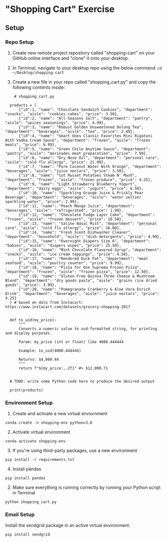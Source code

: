 # "Shopping Cart" Exercise

## Setup 
### Repo Setup
1. Create new remote project repository called "shopping-cart" on your GitHub online interface and "clone" it onto your desktop. 

2. In Terminal, navigate to your desktop repo using the below command: 
    ```cd ~/Desktop/shopping-cart```
    
3. Create a new file in your repo called "shopping_cart.py" and copy the following contents inside:
``` 
    # shopping_cart.py

  products = [
      {"id":1, "name": "Chocolate Sandwich Cookies", "department": "snacks", "aisle": "cookies cakes", "price": 3.50},
      {"id":2, "name": "All-Seasons Salt", "department": "pantry", "aisle": "spices seasonings", "price": 4.99},
      {"id":3, "name": "Robust Golden Unsweetened Oolong Tea", "department": "beverages", "aisle": "tea", "price": 2.49},
      {"id":4, "name": "Smart Ones Classic Favorites Mini Rigatoni With Vodka Cream Sauce", "department": "frozen", "aisle": "frozen meals", "price": 6.99},
      {"id":5, "name": "Green Chile Anytime Sauce", "department": "pantry", "aisle": "marinades meat preparation", "price": 7.99},
      {"id":6, "name": "Dry Nose Oil", "department": "personal care", "aisle": "cold flu allergy", "price": 21.99},
      {"id":7, "name": "Pure Coconut Water With Orange", "department": "beverages", "aisle": "juice nectars", "price": 3.50},
      {"id":8, "name": "Cut Russet Potatoes Steam N' Mash", "department": "frozen", "aisle": "frozen produce", "price": 4.25},
      {"id":9, "name": "Light Strawberry Blueberry Yogurt", "department": "dairy eggs", "aisle": "yogurt", "price": 6.50},
      {"id":10, "name": "Sparkling Orange Juice & Prickly Pear Beverage", "department": "beverages", "aisle": "water seltzer sparkling water", "price": 2.99},
      {"id":11, "name": "Peach Mango Juice", "department": "beverages", "aisle": "refrigerated", "price": 1.99},
      {"id":12, "name": "Chocolate Fudge Layer Cake", "department": "frozen", "aisle": "frozen dessert", "price": 18.50},
      {"id":13, "name": "Saline Nasal Mist", "department": "personal care", "aisle": "cold flu allergy", "price": 16.00},
      {"id":14, "name": "Fresh Scent Dishwasher Cleaner", "department": "household", "aisle": "dish detergents", "price": 4.99},
      {"id":15, "name": "Overnight Diapers Size 6", "department": "babies", "aisle": "diapers wipes", "price": 25.50},
      {"id":16, "name": "Mint Chocolate Flavored Syrup", "department": "snacks", "aisle": "ice cream toppings", "price": 4.50},
      {"id":17, "name": "Rendered Duck Fat", "department": "meat seafood", "aisle": "poultry counter", "price": 9.99},
      {"id":18, "name": "Pizza for One Suprema Frozen Pizza", "department": "frozen", "aisle": "frozen pizza", "price": 12.50},
      {"id":19, "name": "Gluten Free Quinoa Three Cheese & Mushroom Blend", "department": "dry goods pasta", "aisle": "grains rice dried goods", "price": 3.99},
      {"id":20, "name": "Pomegranate Cranberry & Aloe Vera Enrich Drink", "department": "beverages", "aisle": "juice nectars", "price": 4.25}
  ] # based on data from Instacart: https://www.instacart.com/datasets/grocery-shopping-2017


  def to_usd(my_price):
      """
      Converts a numeric value to usd-formatted string, for printing and display purposes.

      Param: my_price (int or float) like 4000.444444

      Example: to_usd(4000.444444)

      Returns: $4,000.44
      """
      return f"${my_price:,.2f}" #> $12,000.71


  # TODO: write some Python code here to produce the desired output

  print(products)
```
### Environment Setup
1. Create and activate a new virtual enviornment
```
conda create -n shopping-env python=3.8 
```
2. Activate virtual environment
```
conda activate shopping-env
```
3. If you're using third-party packages, use a new environment
```
pip install -r requirements.txt
```
4. Install pandas
```
pip install pandas 

```
2. Make sure everything is running correctly by running your Python script in Terminal
```
python shopping_cart.py
```

### Email Setup
Install the sendgrid package in an active virtual environment.
 
```
pip install sendgrid
```

